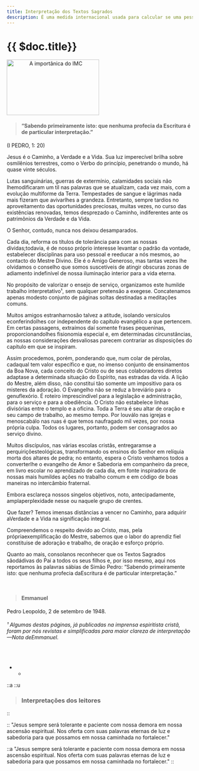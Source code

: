 ```yaml
---
title: Interpretação dos Textos Sagrados
description: É uma medida internacional usada para calcular se uma pessoa está no peso ideal.
---
```


<div class="content-title-img">

# {{ $doc.title}}
<img src="/img/interpretacao.jpg" style='text-align:center;' alt="A importânica do IMC" height='150' width='250'>

</div>


 <div class="content-detail">

> #### “Sabendo primeiramente isto: que nenhuma profecia da Escritura é de particular interpretação.” 
 (I PEDRO, 1: 20)
</div>

<div class="content-main">

Jesus é o Caminho, a Verdade e a Vida. Sua luz imperecível brilha sobre osmilênios terrestres, como o Verbo do princípio, penetrando o mundo, há quase vinte séculos.

Lutas sanguinárias, guerras de extermínio, calamidades sociais não lhemodificaram um til nas palavras que se atualizam, cada vez mais, com a evolução multiforme da Terra.
Tempestades de sangue e lágrimas nada mais fizeram que avivar­lhes a grandeza. Entretanto, sempre tardios no aproveitamento das oportunidades preciosas, muitas vezes, no curso das existências renovadas, temos desprezado o Caminho, indiferentes ante os patrimônios da Verdade e da Vida. 

O Senhor, contudo, nunca nos deixou desamparados. 

Cada dia, reforma os títulos de tolerância para com as nossas dívidas;todavia, é de nosso próprio interesse levantar o padrão da vontade, estabelecer disciplinas para uso pessoal e reeducar a nós mesmos, ao contacto do Mestre Divino. Ele é o Amigo Generoso, mas tantas vezes lhe olvidamos o conselho que somos suscetíveis de atingir obscuras zonas de adiamento indefinível de nossa iluminação interior para a vida eterna. 

No propósito de valorizar o ensejo de serviço, organizamos este humilde trabalho interpretativo¹, sem qualquer pretensão a exegese. Concatenamos apenas modesto conjunto de páginas soltas destinadas a meditações comuns.

Muitos amigos estranhar­nos­ão talvez a atitude, isolando versículos econferindo­lhes cor independente do capítulo evangélico a que pertencem. Em certas passagens, extraímos daí somente frases pequeninas, proporcionando­lhes fisionomia especial e, em determinadas circunstâncias, as nossas considerações desvaliosas parecem contrariar as disposições do capítulo em que se inspiram. 

Assim procedemos, porém, ponderando que, num colar de pérolas, cadaqual tem valor específico e que, no imenso conjunto de ensinamentos da Boa Nova, cada conceito do Cristo ou de seus colaboradores diretos adapta­se a determinada situação do Espírito, nas estradas da vida. A lição do Mestre, além disso, não constitui tão somente um impositivo para os misteres da adoração. O Evangelho não se reduz a breviário para o genuflexório. É roteiro imprescindível para a legislação e administração, para o serviço e para a obediência. O Cristo não estabelece linhas divisórias entre o templo e a oficina. Toda a Terra é seu altar de oração e seu campo de trabalho, ao mesmo tempo. Por louvá­lo nas igrejas e menoscabá­lo nas ruas é que temos naufragado mil vezes, por nossa própria culpa. Todos os lugares, portanto, podem ser consagrados ao serviço divino. 

Muitos discípulos, nas várias escolas cristãs, entregaram­se a perquiriçõesteológicas, transformando os ensinos do Senhor em relíquia morta dos altares de pedra; no entanto, espera o Cristo venhamos todos a converter­lhe o evangelho de Amor e Sabedoria em companheiro da prece, em livro escolar no aprendizado de cada dia, em fonte inspiradora de nossas mais humildes ações no trabalho comum e em código de boas maneiras no intercâmbio fraternal. 

Embora esclareça nossos singelos objetivos, noto, antecipadamente, amplaperplexidade nesse ou naquele grupo de crentes. 

Que fazer? Temos imensas distâncias a vencer no Caminho, para adquirir aVerdade e a Vida na significação integral. 

Compreendemos o respeito devido ao Cristo, mas, pela própriaexemplificação do Mestre, sabemos que o labor do aprendiz fiel constitui­se de adoração e trabalho, de oração e esforço próprio. 

Quanto ao mais, consola­nos reconhecer que os Textos Sagrados sãodádivas do Pai a todos os seus filhos e, por isso mesmo, aqui nos reportamos às palavras sábias de Simão Pedro: “Sabendo primeiramente isto: que nenhuma profecia daEscritura é de particular interpretação.”

<br>


>  #### Emmanuel
Pedro Leopoldo, 2 de setembro de 1948.


###### ¹ Algumas destas páginas, já publicadas na imprensa espiritista cristã, foram por nós revistas e simplificadas para maior clareza de interpretação —Nota deEmmanuel.
<br>

* *

::a
::u
> ### Interpretações dos leitores
::


::
"Jesus sempre será tolerante e paciente com nossa demora em nossa ascensão  espiritual. Nos oferta com suas palavras eternas de luz e sabedoria para que possamos em nossa caminhada no fortalecer."

::a
"Jesus sempre será tolerante e paciente com nossa demora em nossa ascensão  espiritual. Nos oferta com suas palavras eternas de luz e sabedoria para que possamos em nossa caminhada no fortalecer."
::



</div>
